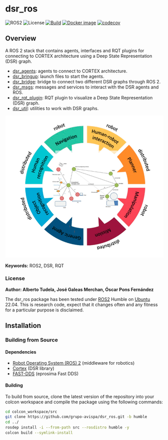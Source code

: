 # dsr_ros

![ROS2](https://img.shields.io/badge/ros2-humble-blue?logo=ros&logoColor=white)
![License](https://img.shields.io/github/license/grupo-avispa/dsr_ros)
[![Build](https://github.com/grupo-avispa/dsr_ros/actions/workflows/build.yml/badge.svg?branch=main)](https://github.com/grupo-avispa/dsr_ros/actions/workflows/build.yml)
[![Docker image](https://github.com/grupo-avispa/dsr_ros/actions/workflows/docker_image.yml/badge.svg?branch=main)](https://github.com/grupo-avispa/dsr_ros/actions/workflows/docker_image.yml)
[![codecov](https://codecov.io/gh/grupo-avispa/dsr_ros/graph/badge.svg?token=hBj7Q1WcFK)](https://codecov.io/gh/grupo-avispa/dsr_ros)

## Overview

A ROS 2 stack that contains agents, interfaces and RQT plugins for connecting to CORTEX architecture using a Deep State Representation (DSR) graph.

 * [dsr_agents]: agents to connect to CORTEX architecture.
 * [dsr_bringup]: launch files to start the agents.
 * [dsr_bridge]: bridge to connect two different DSR graphs through ROS 2.
 * [dsr_msgs]: messages and services to interact with the DSR agents and ROS.
 * [dsr_rqt_plugin]: RQT plugin to visualize a Deep State Representation (DSR) graph.
 * [dsr_util]: utilities to work with DSR graphs.

![Cortex](./doc/cortex.jpg)

**Keywords:** ROS2, DSR, RQT

### License

**Author: Alberto Tudela, José Galeas Merchan, Óscar Pons Fernández<br />**

The dsr_ros package has been tested under [ROS2] Humble on [Ubuntu] 22.04. This is research code, expect that it changes often and any fitness for a particular purpose is disclaimed.

## Installation

### Building from Source

#### Dependencies

- [Robot Operating System (ROS) 2](https://docs.ros.org/en/humble/) (middleware for robotics)
- [Cortex](https://github.com/grupo-avispa/cortex) (DSR library)
- [FAST-DDS](https://github.com/eProsima/Fast-DDS) (eprosima Fast DDS)

#### Building

To build from source, clone the latest version of the repository into your colcon workspace and compile the package using the following commands:
```bash
cd colcon_workspace/src
git clone https://github.com/grupo-avispa/dsr_ros.git -b humble
cd ../
rosdep install -i --from-path src --rosdistro humble -y
colcon build --symlink-install
```

[dsr_agents]: ./dsr_agents
[dsr_bridge]: ./dsr_bridge
[dsr_bringup]: ./dsr_bringup
[dsr_msgs]: ./dsr_msgs
[dsr_rqt_plugin]: ./dsr_rqt_plugin
[dsr_util]: ./dsr_util

[Ubuntu]: https://ubuntu.com/
[ROS2]: https://docs.ros.org/en/humble/